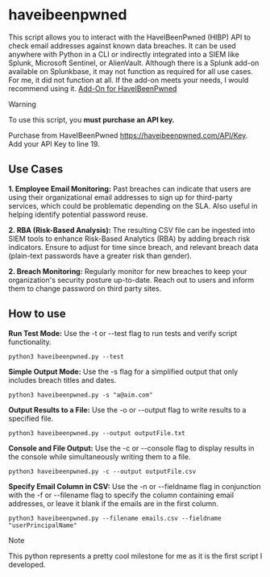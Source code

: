 # haveibeenpwned
This script allows you to interact with the HaveIBeenPwned (HIBP) API to check email addresses against known data breaches. It can be used anywhere with Python in a CLI or indirectly integrated into a SIEM like Splunk, Microsoft Sentinel, or AlienVault. Although there is a Splunk add-on available on Splunkbase, it may not function as required for all use cases. For me, it did not function at all. If the add-on meets your needs, I would recommend using it. [Add-On for HaveIBeenPwned](https://splunkbase.splunk.com/app/5050)

> [!WARNING]
> To use this script, you **must purchase an API key.**
> 
> Purchase from HaveIBeenPwned https://haveibeenpwned.com/API/Key. Add your API Key to line 19. 

## Use Cases
**1. Employee Email Monitoring:** Past breaches can indicate that users are using their organizational email addresses to sign up for third-party services, which could be problematic depending on the SLA. Also useful in helping identify potential password reuse.

**2. RBA (Risk-Based Analysis):** The resulting CSV file can be ingested into SIEM tools to enhance Risk-Based Analytics (RBA) by adding breach risk indicators. Ensure to adjust for time since breach, and relevant breach data (plain-text passwords have a greater risk than gender).

**2. Breach Monitoring:** Regularly monitor for new breaches to keep your organization's security posture up-to-date. Reach out to users and inform them to change password on third party sites.


## How to use

**Run Test Mode:** Use the -t or --test flag to run tests and verify script functionality.

`python3 haveibeenpwned.py --test`

**Simple Output Mode:** Use the -s flag for a simplified output that only includes breach titles and dates.

`python3 haveibeenpwned.py -s "a@aim.com"`

**Output Results to a File:** Use the -o or --output flag to write results to a specified file.

`python3 haveibeenpwned.py --output outputFile.txt`

**Console and File Output:** Use the -c or --console flag to display results in the console while simultaneously writing them to a file.

`python3 haveibeenpwned.py -c --output outputFile.csv`

**Specify Email Column in CSV:** Use the -n or --fieldname flag in conjunction with the -f or --filename flag to specify the column containing email addresses, or leave it blank if the emails are in the first column.

`python3 haveibeenpwned.py --filename emails.csv --fieldname "userPrincipalName"`

> [!NOTE]
> This python represents a pretty cool milestone for me as it is the first script I developed.
